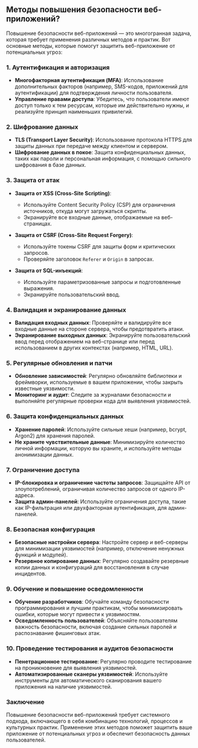 ## Методы повышения безопасности веб-приложений?

Повышение безопасности веб-приложений — это многогранная задача, которая требует применения различных методов и практик. Вот основные методы, которые помогут защитить веб-приложение от потенциальных угроз:

### 1. Аутентификация и авторизация

- **Многофакторная аутентификация (MFA)**: Использование дополнительных факторов (например, SMS-кодов, приложений для аутентификации) для подтверждения личности пользователя.
- **Управление правами доступа**: Убедитесь, что пользователи имеют доступ только к тем ресурсам, которые им действительно нужны, и реализуйте принцип наименьших привилегий.

### 2. Шифрование данных

- **TLS (Transport Layer Security)**: Использование протокола HTTPS для защиты данных при передаче между клиентом и сервером.
- **Шифрование данных в покое**: Защита конфиденциальных данных, таких как пароли и персональная информация, с помощью сильного шифрования в базе данных.

### 3. Защита от атак

- **Защита от XSS (Cross-Site Scripting)**:
  - Используйте Content Security Policy (CSP) для ограничения источников, откуда могут загружаться скрипты.
  - Экранируйте все входные данные, отображаемые на веб-страницах.

- **Защита от CSRF (Cross-Site Request Forgery)**:
  - Используйте токены CSRF для защиты форм и критических запросов.
  - Проверяйте заголовок `Referer` и `Origin` в запросах.

- **Защита от SQL-инъекций**:
  - Используйте параметризованные запросы и подготовленные выражения.
  - Экранируйте пользовательский ввод.

### 4. Валидация и экранирование данных

- **Валидация входных данных**: Проверяйте и валидируйте все входные данные на стороне сервера, чтобы предотвратить атаки.
- **Экранирование выходных данных**: Экранируйте пользовательский ввод перед отображением на веб-странице или перед использованием в других контекстах (например, HTML, URL).

### 5. Регулярные обновления и патчи

- **Обновление зависимостей**: Регулярно обновляйте библиотеки и фреймворки, используемые в вашем приложении, чтобы закрыть известные уязвимости.
- **Мониторинг и аудит**: Следите за журналами безопасности и выполняйте регулярные проверки кода для выявления уязвимостей.

### 6. Защита конфиденциальных данных

- **Хранение паролей**: Используйте сильные хеши (например, bcrypt, Argon2) для хранения паролей.
- **Не храните чувствительные данные**: Минимизируйте количество личной информации, которую вы храните, и используйте методы анонимизации данных.

### 7. Ограничение доступа

- **IP-блокировка и ограничение частоты запросов**: Защищайте API от злоупотреблений, ограничивая количество запросов от одного IP-адреса.
- **Защита админ-панелей**: Используйте ограничения доступа, такие как IP-фильтрация или двухфакторная аутентификация, для админ-панелей.

### 8. Безопасная конфигурация

- **Безопасные настройки сервера**: Настройте сервер и веб-серверы для минимизации уязвимостей (например, отключение ненужных функций и модулей).
- **Резервное копирование данных**: Регулярно создавайте резервные копии данных и конфигураций для восстановления в случае инцидентов.

### 9. Обучение и повышение осведомленности

- **Обучение разработчиков**: Обучайте команду безопасности программирования и лучшим практикам, чтобы минимизировать ошибки, которые могут привести к уязвимостям.
- **Осведомленность пользователей**: Объясняйте пользователям важность безопасности, включая создание сильных паролей и распознавание фишинговых атак.

### 10. Проведение тестирования и аудитов безопасности

- **Пенетрационное тестирование**: Регулярно проводите тестирование на проникновение для выявления уязвимостей.
- **Автоматизированные сканеры уязвимостей**: Используйте инструменты для автоматического сканирования вашего приложения на наличие уязвимостей.

### Заключение

Повышение безопасности веб-приложений требует системного подхода, включающего в себя комбинацию технологий, процессов и культурных практик. Применение этих методов поможет защитить ваше приложение от потенциальных угроз и обеспечит безопасность данных пользователей.
